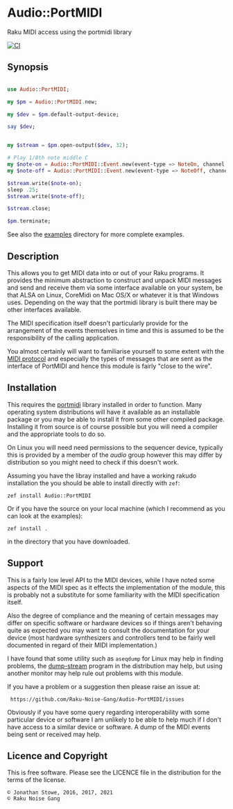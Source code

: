 # Audio::PortMIDI

Raku MIDI access using the portmidi library

[![CI](https://github.com/Raku-Noise-Gang/Audio-PortMIDI/actions/workflows/main.yml/badge.svg)](https://github.com/Raku-Noise-Gang/Audio-PortMIDI/actions/workflows/main.yml)

## Synopsis

```raku

use Audio::PortMIDI;

my $pm = Audio::PortMIDI.new;

my $dev = $pm.default-output-device;

say $dev;


my $stream = $pm.open-output($dev, 32);

# Play 1/8th note middle C
my $note-on = Audio::PortMIDI::Event.new(event-type => NoteOn, channel => 1, data-one => 60, data-two => 127, timestamp => 0);
my $note-off = Audio::PortMIDI::Event.new(event-type => NoteOff, channel => 1, data-one => 60, data-two => 127, timestamp => 0);

$stream.write($note-on);
sleep .25;
$stream.write($note-off);

$stream.close;

$pm.terminate;

```

See also the [examples](examples) directory for more complete examples.

## Description

This allows you to get MIDI data into or out of your Raku programs. It
provides the minimum abstraction to construct and unpack MIDI messages
and send and receive them via some interface available on your system,
be that ALSA on Linux, CoreMidi on Mac OS/X or whatever it is that
Windows uses.  Depending on the way that the portmidi library is built
there may be other interfaces available.

The MIDI specification itself doesn't particularly provide for the 
arrangement of the events themselves in time and this is assumed to
be the responsibility of the calling application.  

You almost certainly will want to familiarise yourself to some extent
with the [MIDI protocol](http://www.midi.org) and especially the types
of messages that are sent as the interface of PortMIDI and hence this
module is fairly "close to the wire".

## Installation

This requires the [portmidi](http://portmedia.sourceforge.net/portmidi/)
library installed in order to function. Many operating system distributions
will have it available as an installable package or you may be able to
install it from some other compiled package.  Installing it from source
is of course possible but you will need a compiler and the appropriate
tools to do so.

On Linux you will need need permissions to the sequencer device, typically
this is provided by a member of the *audio* group however this may differ
by distribution so you might need to check if this doesn't work.

Assuming you have the libray installed and have a working rakudo 
installation the you should be able to install directly with ```zef```:

    zef install Audio::PortMIDI

Or if you have the source on your local machine (which I recommend as
you can look at the examples):

    zef install .

in the directory that you have downloaded.


## Support

This is a fairly low level API to the MIDI devices, while I have
noted some aspects of the MIDI spec as it effects the implementation
of the module, this is probably not a substitute for some familiarity
with the MIDI specification itself.

Also the degree of compliance and the meaning of certain messages may
differ on specific software or hardware devices so if things aren't
behaving quite as expected you may want to consult the documentation
for your device (most hardware synthesizers and controllers tend to
be fairly well documented in regard of their MIDI implementation.)

I have found that some utility such as ```aseqdump``` for Linux may
help in finding problems, the [dump-stream](examples/dump-stream) 
program in the distribution may help, but using another monitor
may help rule out problems with this module.

If you have a problem or a suggestion then please raise an issue at:

     https://github.com/Raku-Noise-Gang/Audio-PortMIDI/issues

Obviously if you have some query regarding interoperability with some
particular device or software I am unlikely to be able to help much
if I don't have access to a similar device or software. A dump of the
MIDI events being sent or received may help.

## Licence and Copyright

This is free software. Please see the LICENCE file in the distribution
for the terms of the license.

	© Jonathan Stowe, 2016, 2017, 2021
	© Raku Noise Gang
	

